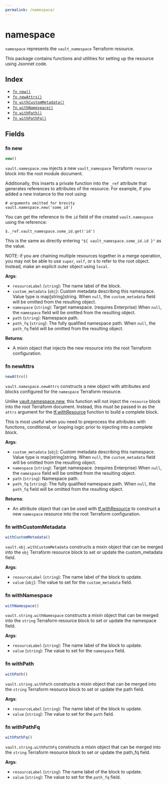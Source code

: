 ```yaml
---
permalink: /namespace/
---
```


# namespace

`namespace` represents the `vault_namespace` Terraform resource.



This package contains functions and utilities for setting up the resource using Jsonnet code.


## Index

* [`fn new()`](#fn-new)
* [`fn newAttrs()`](#fn-newattrs)
* [`fn withCustomMetadata()`](#fn-withcustommetadata)
* [`fn withNamespace()`](#fn-withnamespace)
* [`fn withPath()`](#fn-withpath)
* [`fn withPathFq()`](#fn-withpathfq)

## Fields

### fn new

```ts
new()
```


`vault.namespace.new` injects a new `vault_namespace` Terraform `resource`
block into the root module document.

Additionally, this inserts a private function into the `_ref` attribute that generates references to attributes of the
resource. For example, if you added a new instance to the root using:

    # arguments omitted for brevity
    vault.namespace.new('some_id')

You can get the reference to the `id` field of the created `vault.namespace` using the reference:

    $._ref.vault_namespace.some_id.get('id')

This is the same as directly entering `"${ vault_namespace.some_id.id }"` as the value.

NOTE: if you are chaining multiple resources together in a merge operation, you may not be able to use `super`, `self`,
or `$` to refer to the root object. Instead, make an explicit outer object using `local`.

**Args**:
  - `resourceLabel` (`string`): The name label of the block.
  - `custom_metadata` (`obj`): Custom metadata describing this namespace. Value type is map[string]string. When `null`, the `custom_metadata` field will be omitted from the resulting object.
  - `namespace` (`string`): Target namespace. (requires Enterprise) When `null`, the `namespace` field will be omitted from the resulting object.
  - `path` (`string`): Namespace path.
  - `path_fq` (`string`): The fully qualified namespace path. When `null`, the `path_fq` field will be omitted from the resulting object.

**Returns**:
- A mixin object that injects the new resource into the root Terraform configuration.


### fn newAttrs

```ts
newAttrs()
```


`vault.namespace.newAttrs` constructs a new object with attributes and blocks configured for the `namespace`
Terraform resource.

Unlike [vault.namespace.new](#fn-new), this function will not inject the `resource`
block into the root Terraform document. Instead, this must be passed in as the `attrs` argument for the
[tf.withResource](https://github.com/tf-libsonnet/core/tree/main/docs#fn-withresource) function to build a complete block.

This is most useful when you need to preprocess the attributes with functions, conditional, or looping logic prior to
injecting into a complete block.

**Args**:
  - `custom_metadata` (`obj`): Custom metadata describing this namespace. Value type is map[string]string. When `null`, the `custom_metadata` field will be omitted from the resulting object.
  - `namespace` (`string`): Target namespace. (requires Enterprise) When `null`, the `namespace` field will be omitted from the resulting object.
  - `path` (`string`): Namespace path.
  - `path_fq` (`string`): The fully qualified namespace path. When `null`, the `path_fq` field will be omitted from the resulting object.

**Returns**:
  - An attribute object that can be used with [tf.withResource](https://github.com/tf-libsonnet/core/tree/main/docs#fn-withresource) to construct a new `namespace` resource into the root Terraform configuration.


### fn withCustomMetadata

```ts
withCustomMetadata()
```

`vault.obj.withCustomMetadata` constructs a mixin object that can be merged into the `obj`
Terraform resource block to set or update the custom_metadata field.



**Args**:
  - `resourceLabel` (`string`): The name label of the block to update.
  - `value` (`obj`): The value to set for the `custom_metadata` field.


### fn withNamespace

```ts
withNamespace()
```

`vault.string.withNamespace` constructs a mixin object that can be merged into the `string`
Terraform resource block to set or update the namespace field.



**Args**:
  - `resourceLabel` (`string`): The name label of the block to update.
  - `value` (`string`): The value to set for the `namespace` field.


### fn withPath

```ts
withPath()
```

`vault.string.withPath` constructs a mixin object that can be merged into the `string`
Terraform resource block to set or update the path field.



**Args**:
  - `resourceLabel` (`string`): The name label of the block to update.
  - `value` (`string`): The value to set for the `path` field.


### fn withPathFq

```ts
withPathFq()
```

`vault.string.withPathFq` constructs a mixin object that can be merged into the `string`
Terraform resource block to set or update the path_fq field.



**Args**:
  - `resourceLabel` (`string`): The name label of the block to update.
  - `value` (`string`): The value to set for the `path_fq` field.
